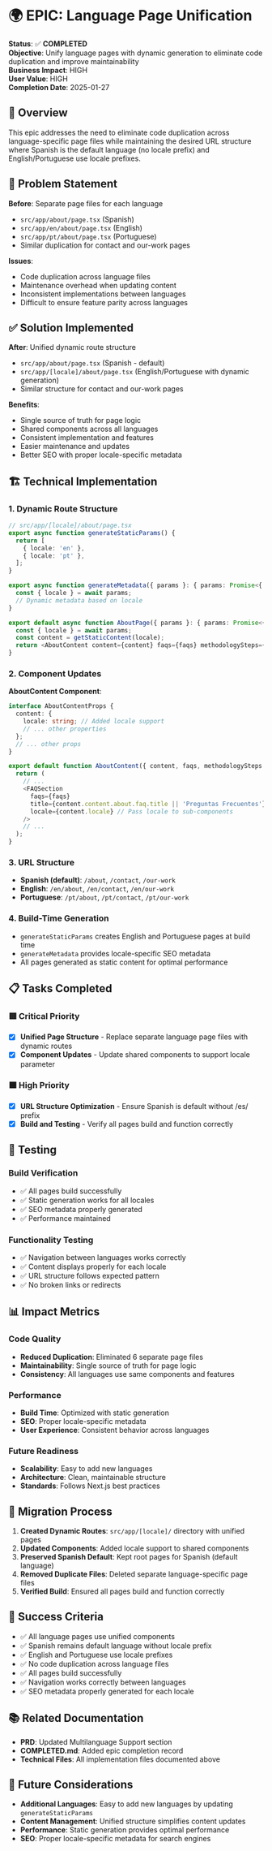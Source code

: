 # 🌍 EPIC: Language Page Unification

**Status**: ✅ **COMPLETED**  
**Objective**: Unify language pages with dynamic generation to eliminate code duplication and improve maintainability  
**Business Impact**: HIGH  
**User Value**: HIGH  
**Completion Date**: 2025-01-27

## 🎯 Overview

This epic addresses the need to eliminate code duplication across language-specific page files while maintaining the desired URL structure where Spanish is the default language (no locale prefix) and English/Portuguese use locale prefixes.

## 🚨 Problem Statement

**Before**: Separate page files for each language

- `src/app/about/page.tsx` (Spanish)
- `src/app/en/about/page.tsx` (English)
- `src/app/pt/about/page.tsx` (Portuguese)
- Similar duplication for contact and our-work pages

**Issues**:

- Code duplication across language files
- Maintenance overhead when updating content
- Inconsistent implementations between languages
- Difficult to ensure feature parity across languages

## ✅ Solution Implemented

**After**: Unified dynamic route structure

- `src/app/about/page.tsx` (Spanish - default)
- `src/app/[locale]/about/page.tsx` (English/Portuguese with dynamic generation)
- Similar structure for contact and our-work pages

**Benefits**:

- Single source of truth for page logic
- Shared components across all languages
- Consistent implementation and features
- Easier maintenance and updates
- Better SEO with proper locale-specific metadata

## 🏗️ Technical Implementation

### 1. Dynamic Route Structure

```typescript
// src/app/[locale]/about/page.tsx
export async function generateStaticParams() {
  return [
    { locale: 'en' },
    { locale: 'pt' },
  ];
}

export async function generateMetadata({ params }: { params: Promise<{ locale: string }> }): Promise<Metadata> {
  const { locale } = await params;
  // Dynamic metadata based on locale
}

export default async function AboutPage({ params }: { params: Promise<{ locale: string }> }) {
  const { locale } = await params;
  const content = getStaticContent(locale);
  return <AboutContent content={content} faqs={faqs} methodologySteps={methodologySteps} />;
}
```

### 2. Component Updates

**AboutContent Component**:

```typescript
interface AboutContentProps {
  content: {
    locale: string; // Added locale support
    // ... other properties
  };
  // ... other props
}

export default function AboutContent({ content, faqs, methodologySteps }: AboutContentProps) {
  return (
    // ...
    <FAQSection
      faqs={faqs}
      title={content.content.about.faq.title || 'Preguntas Frecuentes'}
      locale={content.locale} // Pass locale to sub-components
    />
    // ...
  );
}
```

### 3. URL Structure

- **Spanish (default)**: `/about`, `/contact`, `/our-work`
- **English**: `/en/about`, `/en/contact`, `/en/our-work`
- **Portuguese**: `/pt/about`, `/pt/contact`, `/pt/our-work`

### 4. Build-Time Generation

- `generateStaticParams` creates English and Portuguese pages at build time
- `generateMetadata` provides locale-specific SEO metadata
- All pages generated as static content for optimal performance

## 📋 Tasks Completed

### 🟥 Critical Priority

- [x] **Unified Page Structure** - Replace separate language page files with dynamic routes
- [x] **Component Updates** - Update shared components to support locale parameter

### 🟧 High Priority

- [x] **URL Structure Optimization** - Ensure Spanish is default without /es/ prefix
- [x] **Build and Testing** - Verify all pages build and function correctly

## 🧪 Testing

### Build Verification

- ✅ All pages build successfully
- ✅ Static generation works for all locales
- ✅ SEO metadata properly generated
- ✅ Performance maintained

### Functionality Testing

- ✅ Navigation between languages works correctly
- ✅ Content displays properly for each locale
- ✅ URL structure follows expected pattern
- ✅ No broken links or redirects

## 📊 Impact Metrics

### Code Quality

- **Reduced Duplication**: Eliminated 6 separate page files
- **Maintainability**: Single source of truth for page logic
- **Consistency**: All languages use same components and features

### Performance

- **Build Time**: Optimized with static generation
- **SEO**: Proper locale-specific metadata
- **User Experience**: Consistent behavior across languages

### Future Readiness

- **Scalability**: Easy to add new languages
- **Architecture**: Clean, maintainable structure
- **Standards**: Follows Next.js best practices

## 🔄 Migration Process

1. **Created Dynamic Routes**: `src/app/[locale]/` directory with unified pages
2. **Updated Components**: Added locale support to shared components
3. **Preserved Spanish Default**: Kept root pages for Spanish (default language)
4. **Removed Duplicate Files**: Deleted separate language-specific page files
5. **Verified Build**: Ensured all pages build and function correctly

## 🎯 Success Criteria

- ✅ All language pages use unified components
- ✅ Spanish remains default language without locale prefix
- ✅ English and Portuguese use locale prefixes
- ✅ No code duplication across language files
- ✅ All pages build successfully
- ✅ Navigation works correctly between languages
- ✅ SEO metadata properly generated for each locale

## 📚 Related Documentation

- **PRD**: Updated Multilanguage Support section
- **COMPLETED.md**: Added epic completion record
- **Technical Files**: All implementation files documented above

## 🚀 Future Considerations

- **Additional Languages**: Easy to add new languages by updating `generateStaticParams`
- **Content Management**: Unified structure simplifies content updates
- **Performance**: Static generation provides optimal performance
- **SEO**: Proper locale-specific metadata for search engines
